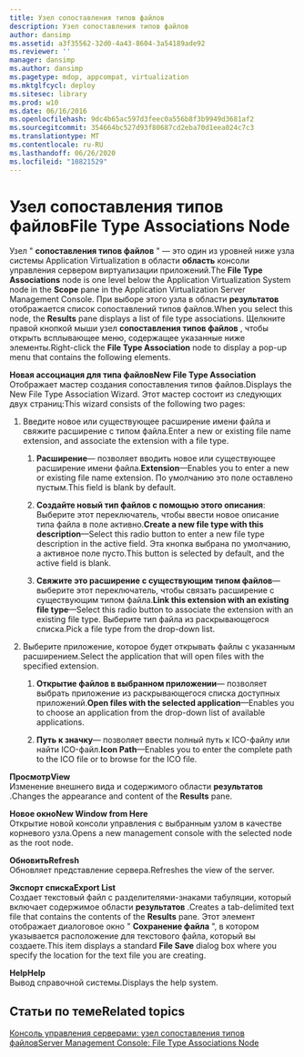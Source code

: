 ```yaml
---
title: Узел сопоставления типов файлов
description: Узел сопоставления типов файлов
author: dansimp
ms.assetid: a3f35562-32d0-4a43-8604-3a54189ade92
ms.reviewer: ''
manager: dansimp
ms.author: dansimp
ms.pagetype: mdop, appcompat, virtualization
ms.mktglfcycl: deploy
ms.sitesec: library
ms.prod: w10
ms.date: 06/16/2016
ms.openlocfilehash: 9dc4b65ac597d3feec0a556b8f3b9949d3681af2
ms.sourcegitcommit: 354664bc527d93f80687cd2eba70d1eea024c7c3
ms.translationtype: MT
ms.contentlocale: ru-RU
ms.lasthandoff: 06/26/2020
ms.locfileid: "10821529"
---
```

# <span data-ttu-id="b4f19-103">Узел сопоставления типов файлов</span><span class="sxs-lookup"><span data-stu-id="b4f19-103">File Type Associations Node</span></span>


<span data-ttu-id="b4f19-104">Узел " **сопоставления типов файлов** " — это один из уровней ниже узла системы Application Virtualization в области **область** консоли управления сервером виртуализации приложений.</span><span class="sxs-lookup"><span data-stu-id="b4f19-104">The **File Type Associations** node is one level below the Application Virtualization System node in the **Scope** pane in the Application Virtualization Server Management Console.</span></span> <span data-ttu-id="b4f19-105">При выборе этого узла в области **результатов** отображается список сопоставлений типов файлов.</span><span class="sxs-lookup"><span data-stu-id="b4f19-105">When you select this node, the **Results** pane displays a list of file type associations.</span></span> <span data-ttu-id="b4f19-106">Щелкните правой кнопкой мыши узел **сопоставления типов файлов** , чтобы открыть всплывающее меню, содержащее указанные ниже элементы.</span><span class="sxs-lookup"><span data-stu-id="b4f19-106">Right-click the **File Type Association** node to display a pop-up menu that contains the following elements.</span></span>

<a href="" id="new-file-type-association"></a>**<span data-ttu-id="b4f19-107">Новая ассоциация для типа файлов</span><span class="sxs-lookup"><span data-stu-id="b4f19-107">New File Type Association</span></span>**  
<span data-ttu-id="b4f19-108">Отображает мастер создания сопоставления типов файлов.</span><span class="sxs-lookup"><span data-stu-id="b4f19-108">Displays the New File Type Association Wizard.</span></span> <span data-ttu-id="b4f19-109">Этот мастер состоит из следующих двух страниц:</span><span class="sxs-lookup"><span data-stu-id="b4f19-109">This wizard consists of the following two pages:</span></span>

1.  <span data-ttu-id="b4f19-110">Введите новое или существующее расширение имени файла и свяжите расширение с типом файла.</span><span class="sxs-lookup"><span data-stu-id="b4f19-110">Enter a new or existing file name extension, and associate the extension with a file type.</span></span>

    1.  <span data-ttu-id="b4f19-111">**Расширение**— позволяет вводить новое или существующее расширение имени файла.</span><span class="sxs-lookup"><span data-stu-id="b4f19-111">**Extension**—Enables you to enter a new or existing file name extension.</span></span> <span data-ttu-id="b4f19-112">По умолчанию это поле оставлено пустым.</span><span class="sxs-lookup"><span data-stu-id="b4f19-112">This field is blank by default.</span></span>

    2.  <span data-ttu-id="b4f19-113">**Создайте новый тип файлов с помощью этого описания**: Выберите этот переключатель, чтобы ввести новое описание типа файла в поле активно.</span><span class="sxs-lookup"><span data-stu-id="b4f19-113">**Create a new file type with this description**—Select this radio button to enter a new file type description in the active field.</span></span> <span data-ttu-id="b4f19-114">Эта кнопка выбрана по умолчанию, а активное поле пусто.</span><span class="sxs-lookup"><span data-stu-id="b4f19-114">This button is selected by default, and the active field is blank.</span></span>

    3.  <span data-ttu-id="b4f19-115">**Свяжите это расширение с существующим типом файлов**— выберите этот переключатель, чтобы связать расширение с существующим типом файла.</span><span class="sxs-lookup"><span data-stu-id="b4f19-115">**Link this extension with an existing file type**—Select this radio button to associate the extension with an existing file type.</span></span> <span data-ttu-id="b4f19-116">Выберите тип файла из раскрывающегося списка.</span><span class="sxs-lookup"><span data-stu-id="b4f19-116">Pick a file type from the drop-down list.</span></span>

2.  <span data-ttu-id="b4f19-117">Выберите приложение, которое будет открывать файлы с указанным расширением.</span><span class="sxs-lookup"><span data-stu-id="b4f19-117">Select the application that will open files with the specified extension.</span></span>

    1.  <span data-ttu-id="b4f19-118">**Открытие файлов в выбранном приложении**— позволяет выбрать приложение из раскрывающегося списка доступных приложений.</span><span class="sxs-lookup"><span data-stu-id="b4f19-118">**Open files with the selected application**—Enables you to choose an application from the drop-down list of available applications.</span></span>

    2.  <span data-ttu-id="b4f19-119">**Путь к значку**— позволяет ввести полный путь к ICO-файлу или найти ICO-файл.</span><span class="sxs-lookup"><span data-stu-id="b4f19-119">**Icon Path**—Enables you to enter the complete path to the ICO file or to browse for the ICO file.</span></span>

<a href="" id="view"></a>**<span data-ttu-id="b4f19-120">Просмотр</span><span class="sxs-lookup"><span data-stu-id="b4f19-120">View</span></span>**  
<span data-ttu-id="b4f19-121">Изменение внешнего вида и содержимого области **результатов** .</span><span class="sxs-lookup"><span data-stu-id="b4f19-121">Changes the appearance and content of the **Results** pane.</span></span>

<a href="" id="new-window-from-here"></a>**<span data-ttu-id="b4f19-122">Новое окно</span><span class="sxs-lookup"><span data-stu-id="b4f19-122">New Window from Here</span></span>**  
<span data-ttu-id="b4f19-123">Открытие новой консоли управления с выбранным узлом в качестве корневого узла.</span><span class="sxs-lookup"><span data-stu-id="b4f19-123">Opens a new management console with the selected node as the root node.</span></span>

<a href="" id="refresh"></a>**<span data-ttu-id="b4f19-124">Обновить</span><span class="sxs-lookup"><span data-stu-id="b4f19-124">Refresh</span></span>**  
<span data-ttu-id="b4f19-125">Обновляет представление сервера.</span><span class="sxs-lookup"><span data-stu-id="b4f19-125">Refreshes the view of the server.</span></span>

<a href="" id="export-list"></a>**<span data-ttu-id="b4f19-126">Экспорт списка</span><span class="sxs-lookup"><span data-stu-id="b4f19-126">Export List</span></span>**  
<span data-ttu-id="b4f19-127">Создает текстовый файл с разделителями-знаками табуляции, который включает содержимое области **результатов** .</span><span class="sxs-lookup"><span data-stu-id="b4f19-127">Creates a tab-delimited text file that contains the contents of the **Results** pane.</span></span> <span data-ttu-id="b4f19-128">Этот элемент отображает диалоговое окно " **Сохранение файла** ", в котором указывается расположение для текстового файла, который вы создаете.</span><span class="sxs-lookup"><span data-stu-id="b4f19-128">This item displays a standard **File Save** dialog box where you specify the location for the text file you are creating.</span></span>

<a href="" id="help"></a>**<span data-ttu-id="b4f19-129">Help</span><span class="sxs-lookup"><span data-stu-id="b4f19-129">Help</span></span>**  
<span data-ttu-id="b4f19-130">Вывод справочной системы.</span><span class="sxs-lookup"><span data-stu-id="b4f19-130">Displays the help system.</span></span>

## <span data-ttu-id="b4f19-131">Статьи по теме</span><span class="sxs-lookup"><span data-stu-id="b4f19-131">Related topics</span></span>


[<span data-ttu-id="b4f19-132">Консоль управления серверами: узел сопоставления типов файлов</span><span class="sxs-lookup"><span data-stu-id="b4f19-132">Server Management Console: File Type Associations Node</span></span>](server-management-console-file-type-associations-node.md)

 

 





